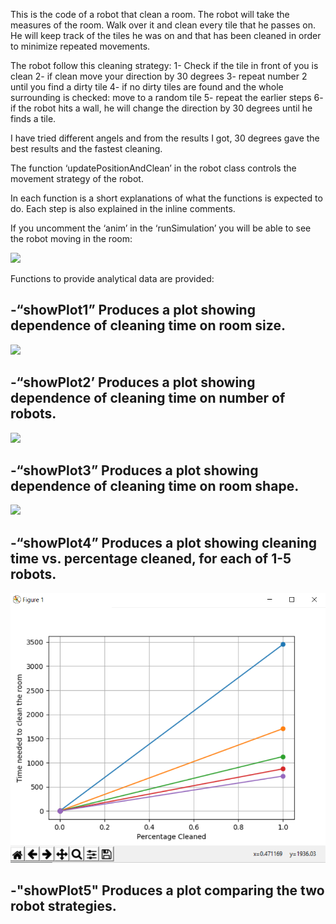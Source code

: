 This is the code of a robot that clean a room. The robot will take the measures of the room. Walk over it and clean every tile that he passes on. He will keep track of the tiles he was on and that has been cleaned in order to minimize repeated movements. 

The robot follow this cleaning strategy:
1- Check if the tile in front of you is clean
2- if clean move your direction by 30 degrees
3- repeat number 2 until you find a dirty tile
4- if no dirty tiles are found and the whole surrounding is checked: move to a random tile
5- repeat the earlier steps
6- if the robot hits a wall, he will change the direction by 30 degrees until he finds a tile.

I have tried different angels and from the results I got, 30 degrees gave the best results and the fastest cleaning.

The function ‘updatePositionAndClean’ in the robot class controls the movement strategy of the robot.

In each function is a short explanations of what the functions is expected to do.
Each step is also explained in the inline comments.

If you uncomment the ‘anim’ in the ‘runSimulation’ you will be able to see the robot moving in the room:

<img src='https://github.com/nos111/MIT-OCW/blob/master/Introduction%20to%20Computer%20Science%20(fall%202008)/assignment11/images/RobotMovementSimulation.jpg?raw=true'>


Functions to provide analytical data are provided:
<h2>-“showPlot1”  Produces a plot showing dependence of cleaning time on room size.</h2>
<img src='https://github.com/nos111/MIT-OCW/blob/master/Introduction%20to%20Computer%20Science%20(fall%202008)/assignment11/images/GraphTimeXRoomSize.jpg?raw=true'>

<h2>-“showPlot2’ Produces a plot showing dependence of cleaning time on number of robots.</h2>
<img src='https://github.com/nos111/MIT-OCW/blob/master/Introduction%20to%20Computer%20Science%20(fall%202008)/assignment11/images/GraphTimeVSRobotsNumber.jpg?raw=true'>


<h2>-“showPlot3” Produces a plot showing dependence of cleaning time on room shape.
</h2>
<img src="https://github.com/nos111/MIT-OCW/blob/master/Introduction%20to%20Computer%20Science%20(fall%202008)/assignment11/images/GraphTimeVSRoomSizeRatio.jpg?raw=true">

<h2>-“showPlot4” Produces a plot showing cleaning time vs. percentage cleaned, for
each of 1-5 robots.
</h2>
<img src="https://github.com/nos111/Cleaning-robot/blob/master/images/GraphTimeVSPercentageCleaned.png?raw=true">

<h2>-"showPlot5" Produces a plot comparing the two robot strategies.
</h2>